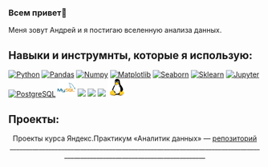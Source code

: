 ### Всем привет👋
Меня зовут Андрей и я постигаю вселенную анализа данных.

Навыки и инструмнты, которые я использую:
-----------------------------
<p align="left">
<a href="https://www.python.org/" target="_blank" rel="noreferrer"><img src="https://raw.githubusercontent.com/danielcranney/readme-generator/main/public/icons/skills/python-colored.svg" width="36" height="36" alt="Python" /></a>
<a href="https://pandas.pydata.org/" target="_blank" rel="noreferrer"><img src="https://pbs.twimg.com/profile_images/1187765724451868673/uVw1PWA7_400x400.png" width="40" height="40" alt="Pandas" /></a>
<a href="https://numpy.org/" target="_blank" rel="noreferrer"><img src="https://numpy.org/images/logo.svg" width="36" height="36" alt="Numpy" /></a>
<a href="https://matplotlib.org/" target="_blank" rel="noreferrer"><img src="https://matplotlib.org/_static/images/logo2.svg" width="90" height="36" alt="Matplotlib" /></a>
<a href="https://seaborn.pydata.org/" target="_blank" rel="noreferrer"><img src="https://seaborn.pydata.org/_static/logo-wide-lightbg.svg" width="90" height="36" alt="Seaborn" /></a>
<a href="https://scikit-learn.org/stable/" target="_blank" rel="noreferrer"><img src="https://scikit-learn.org/stable/_static/scikit-learn-logo-small.png" width="80" height="32" alt="Sklearn" /></a>
<a href="https://jupyter.org/" target="_blank" rel="noreferrer"><img src="https://pbs.twimg.com/profile_images/954072623410917376/fGBUdNf__400x400.jpg" width="45" height="40" alt="Jupyter" /></a>
<a href="https://www.postgresql.org/" target="_blank" rel="noreferrer"><img src="https://raw.githubusercontent.com/danielcranney/readme-generator/main/public/icons/skills/postgresql-colored.svg" width="36" height="36" alt="PostgreSQL" /></a>
<a href="https://www.mysql.com/" target="_blank" rel="noreferrer"><img src="https://raw.githubusercontent.com/devicons/devicon/master/icons/mysql/mysql-original-wordmark.svg" width="36" height="36" alt="MySQL" /></a>
<img src="https://img.shields.io/badge/Tableau-E97627?style=for-the-badge&logo=Tableau&logoColor=white" />
<img src="https://img.shields.io/badge/github-%23121011.svg?style=for-the-badge&logo=github&logoColor=white" />
<img src="https://img.shields.io/badge/gitlab-%23181717.svg?style=for-the-badge&logo=gitlab&logoColor=white" />
<a href="https://www.linux.org/" target="_blank" rel="noreferrer"><img src="https://raw.githubusercontent.com/devicons/devicon/master/icons/linux/linux-original.svg" width="36" height="36" alt="Linux" /></a>
</p>

Проекты:
-----------------------------
<p align="center"> Проекты курса Яндекс.Практикум «Аналитик данных» — <a href="https://github.com/AndreySolot/Yandex_Practicum_Projects">репозиторий</a>
__________________________________________________________________________________________________________________________





















<!--
**AndreySolot/AndreySolot** is a ✨ _special_ ✨ repository because its `README.md` (this file) appears on your GitHub profile.

Here are some ideas to get you started:

- 🔭 I’m currently working on ...
- 🌱 I’m currently learning ...
- 👯 I’m looking to collaborate on ...
- 🤔 I’m looking for help with ...
- 💬 Ask me about ...
- 📫 How to reach me: ...
- 😄 Pronouns: ...
- ⚡ Fun fact: ...
-->
